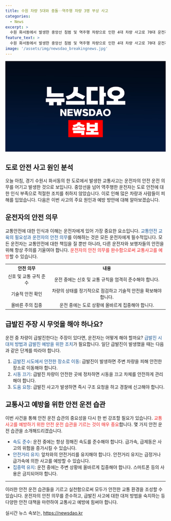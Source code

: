 ```yaml
---
title: 수원 차량 5대와 충돌‥역주행 차량 3명 부상 사고
categories:
  - News
excerpt: >
  수원 화서동에서 발생한 중앙선 침범 및 역주행 차량으로 인한 4대 차량 사고로 70대 운전자와 경차 승객 등 3명 다쳐. 운전자는 급발진 주장하나 경찰 조사 예정.
feature_text: >
  수원 화서동에서 발생한 중앙선 침범 및 역주행 차량으로 인한 4대 차량 사고로 70대 운전자와 경차 승객 등 3명 다쳐. 운전자는 급발진 주장하나 경찰 조사 예정.
image: '/assets/img/newsdao_breakingnews.jpg'
---
```


<p><img src="/assets/img/newsdao_breakingnews.jpg" alt="firstkoreanews 속보" /></p>

<h2 data-ke-size="size26">도로 안전 사고 원인 분석</h2>

<p data-ke-size="size16">오늘 아침, 경기 수원시 화서동의 한 도로에서 발생한 교통사고는 운전자의 안전 운전 의무를 어기고 발생한 것으로 보입니다. 중앙선을 넘어 역주행한 운전자는 도로 안전에 대한 인식 부족으로 적절한 조치를 취하지 않았습니다. 이로 인해 많은 차량과 사람들이 피해를 입었습니다. 다음은 이번 사고의 주요 원인과 예방 방안에 대해 알아보겠습니다.</p>

<h2 data-ke-size="size26">운전자의 안전 의무</h2>

<p data-ke-size="size16">교통안전에 대한 인식과 이해는 운전자에게 있어 가장 중요한 요소입니다. <span style="color: #1a5490;">교통안전 교육의 필요성과 운전자의 안전 의무</span>를 이해하는 것은 모든 운전자에게 필수적입니다. 모든 운전자는 교통안전에 대한 책임을 질 뿐만 아니라, 다른 운전자와 보행자들의 안전을 위해 항상 주의를 기울여야 합니다. <span style="color: #ee2323;">운전자의 안전 의무를 완수함으로써 교통사고를 예방</span>할 수 있습니다.</p>

<table>
  <tr>
    <td style="text-align: center; height: 17px;"><b>안전 의무</b></td>
    <td style="text-align: center; height: 17px;"><b>내용</b></td>
  </tr>
  <tr>
    <td style="text-align: center; height: 17px;">신호 및 교통 규칙 준수</td>
    <td style="text-align: center; height: 17px;">운전 중에는 신호 및 교통 규칙을 엄격히 준수해야 합니다.</td>
  </tr>
  <tr>
    <td style="text-align: center; height: 17px;">기술적 안전 확인</td>
    <td style="text-align: center; height: 17px;">차량의 상태를 정기적으로 점검하고 기술적 안전을 확보해야 합니다.</td>
  </tr>
  <tr>
    <td style="text-align: center; height: 17px;">올바른 주의 집중</td>
    <td style="text-align: center; height: 17px;">운전 중에는 도로 상황에 올바르게 집중해야 합니다.</td>
  </tr>
</table>

<h2 data-ke-size="size26">급발진 주장 시 무엇을 해야 하나요?</h2>

<p data-ke-size="size16">운전 중 차량이 급발진한다는 주장이 있다면, 운전자는 어떻게 해야 할까요? <span style="color: #1a5490;">급발진 시 대처 방법과 급발진 예방을 위한 조치</span>가 필요합니다. 일단 급발진이 발생했을 때는 다음과 같은 단계를 따라야 합니다.</p>

<ol>
  <li><span style="color: #1a5490;">급발진 시도에서 안전한 장소로 이동</span>: 급발진이 발생하면 주변 차량을 피해 안전한 장소로 이동해야 합니다.</li>
  <li><span style="color: #1a5490;">시동 끄기</span>: 급발진 차량이 안전한 곳에 정차하면 시동을 끄고 차체를 안전하게 관리해야 합니다.</li>
  <li><span style="color: #1a5490;">도움 요청</span>: 급발진 사고가 발생하면 즉시 구조 요청을 하고 경찰에 신고해야 합니다.</li>
</ol>

<h2 data-ke-size="size26">교통사고 예방을 위한 안전 운전 습관</h2>

<p data-ke-size="size16">이번 사건을 통해 안전 운전 습관의 중요성을 다시 한 번 강조할 필요가 있습니다. <span style="color: #ee2323;">교통사고를 예방하기 위한 안전 운전 습관을 기르는 것이 매우 중요</span>합니다. 몇 가지 안전 운전 습관을 소개해드리겠습니다.</p>

<ul>
  <li><span style="color: #1a5490;">속도 준수</span>: 운전 중에는 항상 정해진 속도를 준수해야 합니다. 급가속, 급제동은 사고의 위험을 증가시킬 수 있습니다.</li>
  <li><span style="color: #1a5490;">안전거리 유지</span>: 앞차와의 안전거리를 유지해야 합니다. 안전거리 유지는 급정거나 급가속에 의한 사고를 예방할 수 있습니다.</li>
  <li><span style="color: #1a5490;">집중력 유지</span>: 운전 중에는 주변 상황에 올바르게 집중해야 합니다. 스마트폰 등의 사용은 금지되어야 합니다.</li>
</ul>

<hr>

<p data-ke-size="size16">이러한 안전 운전 습관들을 기르고 실천함으로써 모두가 안전한 교통 환경을 조성할 수 있습니다. 운전자의 안전 의무를 준수하고, 급발진 사고에 대한 대처 방법을 숙지하는 등 다양한 안전 대책을 마련하여 교통사고 예방에 힘써야 합니다.</p>
실시간 뉴스 속보는, <a href="https://newsdao.kr" rel="dofollow">https://newsdao.kr</a>


